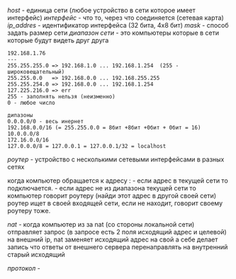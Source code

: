 *host* - единица сети (любое устройство в сети которое имеет интерфейс)
*интерфейс*  -  что то, через что соединяется (сетевая карта)
*ip_addres*  - идентификатор интерфейса  (32 бита, 4х8 бит)
*mask* - способ задать размер сети
*диапазон сети* - это компьютеры которые в сети которые будут видеть друг друга
```
192.168.1.76
---
255.255.255.0 => 192.168.1.0 ... 192.168.1.254  (255 - широковещательный)
255.255.0.0   => 192.168.0.0 ... 192.168.255.255
255.255.254.0 => 192.168.0.0 ... 192.168.1.254
127.225.216.0 => err
255 - заполнять нельзя (неизменно)
0 - любое число

дипазоны
0.0.0.0/0 - весь инернет
192.168.0.0/16 (= 255.255.0.0 = 8бит +8бит +0бит + 0бит = 16)
10.0.0.0/8
172.16.0.0/16
127.0.0.0/8 = 127.0.0.1 = 127.0.0.1/32 = localhost 
```

*роутер* - устройство с несколькими сетевыми интерфейсами в разных сетях

когда компьютер обращается к адресу :
	- если адрес в текущей сети то подключается.
	- если адрес не из диапазона текущей сети то компьютер говорит роутеру (найди этот адрес в другой своей сети) роутер ищет в своей входящей сети, если не находит, говорит своему роутеру тоже.

*nat* - когда компьютер из  за nat (со стороны локальной сети) отправляет запрос (в запросе есть 2 поля исходящий адрес и целевой) на внешний ip, nat заменяет исходящий адрес на свой а себе делает запись что ответы от внешнего сервера перенаправлять на внутренний старый исходящий 

*протокол* - 

